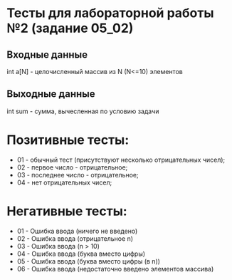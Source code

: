 # Тесты для лабораторной работы №2 (задание 05_02)

## Входные данные
int a[N] - целочисленный массив из N (N<=10) элементов

## Выходные данные
int sum - сумма, вычесленная по условию задачи

# Позитивные тесты: 
- 01 - обычный тест (присутствуют несколько отрицательных чисел);
- 02 - первое число - отрицательное;
- 03 - последнее число - отрицательное;
- 04 - нет отрицательных чисел;

# Негативные тесты:
- 01 - Ошибка ввода (ничего не введено)
- 02 - Ошибка ввода (отрицательное n)
- 03 - Ошибка ввода (n > 10)
- 04 - Ошибка ввода (буква вместо цифры)
- 05 - Ошибка ввода (буква вместо цифры (в n))
- 06 - Ошибка ввода (недостаточно введено элементов массива)